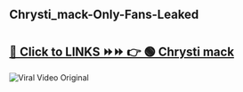 
 ## Chrysti_mack-Only-Fans-Leaked

# <h2><a href="https://clipsfans.com/Chrysti_mack&ref=git">🔗 Click to LINKS ⏩⏩ 👉 🟢 Chrysti mack </a></h2>

<a href="https://clipsfans.com/Chrysti_mack&ref=git" rel="nofollow" data-target="animated-image.originalLink"><img src="https://i.ibb.co.com/xMMVF88/686577567.gif" alt="Viral Video Original" style="max-width: 100%; display: inline-block;" data-target="animated-image.originalImage"></a>
